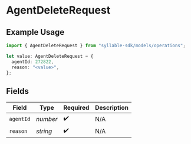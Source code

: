 # AgentDeleteRequest

## Example Usage

```typescript
import { AgentDeleteRequest } from "syllable-sdk/models/operations";

let value: AgentDeleteRequest = {
  agentId: 272822,
  reason: "<value>",
};
```

## Fields

| Field              | Type               | Required           | Description        |
| ------------------ | ------------------ | ------------------ | ------------------ |
| `agentId`          | *number*           | :heavy_check_mark: | N/A                |
| `reason`           | *string*           | :heavy_check_mark: | N/A                |